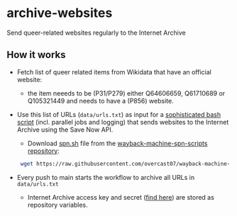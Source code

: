 # archive-websites
Send queer-related websites regularly to the Internet Archive


## How it works

- Fetch list of queer related items from Wikidata that have an official website:
  - the item neeeds to be (P31/P279) either Q64606659, Q61710689 or Q105321449 and needs to have a (P856) website.
  
- Use this list of URLs (`data/urls.txt`) as input for a [sophisticated bash script](https://github.com/overcast07/wayback-machine-spn-scripts) (incl. parallel jobs and logging) that sends websites to the Internet Archive using the Save Now API. 
  - Download  [spn.sh](https://github.com/overcast07/wayback-machine-spn-scripts/blob/main/spn.sh) file from the [wayback-machine-spn-scripts repository](https://github.com/overcast07/wayback-machine-spn-scripts): 
  ```bash
   wget https://raw.githubusercontent.com/overcast07/wayback-machine-spn-scripts/main/spn.sh
  ```

- Every push to main starts the workflow to archive all URLs in `data/urls.txt`
  - Internet Archive access key and secret ([find here](https://archive.org/account/s3.php)) are stored as repository variables.